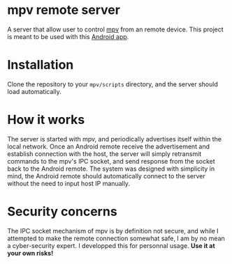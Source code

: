 # mpv remote server
A server that allow user to control [mpv](https://mpv.io/) from an remote device.
This project is meant to be used with this [Android app](https://github.com/orchidae/mpv-remote-app).
# Installation
Clone the repository to your `mpv/scripts` directory, and the server should load automatically.
# How it works
The server is started with mpv, and periodically advertises itself within the local network.
Once an Android remote receive the advertisement and establish connection with the host, the server will simply retransmit commands to the mpv's IPC socket, and send response from the socket back to the Android remote.
The system was designed with simplicity in mind, the Android remote should automatically connect to the server without the need to input host IP manually.
# Security concerns
The IPC socket mechanism of mpv is by definition not secure, and while I attempted to make the remote connection somewhat safe, I am by no mean a cyber-security expert.
I developped this for personnal usage. **Use it at your own risks!**
